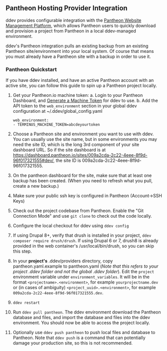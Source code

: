 ## Pantheon Hosting Provider Integration

ddev provides configurable integration with the [Pantheon Website Management Platform](https://pantheon.io/), which allows Pantheon users to quickly download and provision a project from Pantheon in a local ddev-managed environment.

ddev's Pantheon integration pulls an existing backup from an existing Pantheon site/environment into your local system. Of course that means you must already have a Pantheon site with a backup in order to use it.

### Pantheon Quickstart

If you have ddev installed, and have an active Pantheon account with an active site, you can follow this guide to spin up a Pantheon project locally.

1. Get your Pantheon.io machine token:
   a. Login to your Pantheon Dashboard, and [Generate a Machine Token](https://pantheon.io/docs/machine-tokens/) for ddev to use.
   b. Add the API token to the `web_environment` section in your global ddev configuration at ~/.ddev/global_config.yaml

   ```
   web_environment:
   - TERMINUS_MACHINE_TOKEN=abcdeyourtoken
   ```

2. Choose a Pantheon site and environment you want to use with ddev. You can usually use the site name, but in some environments you may need the site ID, which is the long 3rd component of your site dashboard URL. So if the site dashboard is at <https://dashboard.pantheon.io/sites/009a2cda-2c22-4eee-8f9d-96f017321555#dev/>, the site ID is 009a2cda-2c22-4eee-8f9d-96f017321555.

3. On the pantheon dashboard for the site, make sure that at least one backup has been created. (When you need to refresh what you pull, create a new backup.)

4. Make sure your public ssh key is configured in Pantheon (Account->SSH Keys)

5. Check out the project codebase from Pantheon. Enable the "Git Connection Mode" and use `git clone` to check out the code locally.

6. Configure the local checkout for ddev using `ddev config`

7. If using Drupal 8+, verify that drush is installed in your project, `ddev composer require drush/drush`. If using Drupal 6 or 7, drush8 is already provided in the web container's /usr/local/bin/drush, so you can skip this step.

8. In your **project's** .ddev/providers directory, copy pantheon.yaml.example to pantheon.yaml (_Note that this refers to your project .ddev folder and not the global .ddev folder_).  Edit the `project` environment variable under `environment_variables`. It will be in the format `<projectname>.<environment>`, for example `yourprojectname.dev` or (in cases of ambiguity) `<project_uuid>.<environment>`, for example `009a2cda-2c22-4eee-8f9d-96f017321555.dev`.  

9. `ddev restart`

10. Run `ddev pull pantheon`. The ddev environment  download the Pantheon database and files, and import the database and files into the ddev environment. You should now be able to access the project locally.

11. Optionally use `ddev push pantheon` to push local files and database to Pantheon. Note that `ddev push` is a command that can potentially damage your production site, so this is not recommended.
